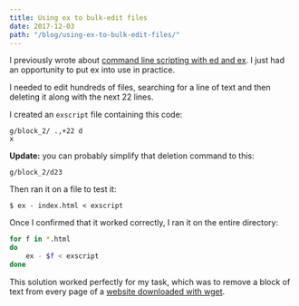 ```yaml
---
title: Using ex to bulk-edit files
date: 2017-12-03
path: "/blog/using-ex-to-bulk-edit-files/"
---
```


I previously wrote about <a href="https://codeselfstudy.com/blogs/command-line-scripting-with-ed-and-ex">command line scripting with ed and ex</a>. I just had an opportunity to put ex into use in practice.

I needed to edit hundreds of files, searching for a line of text and then deleting it along with the next 22 lines.

I created an <code>exscript</code> file containing this code:

```
g/block_2/ .,+22 d
x
```

**Update:** you can probably simplify that deletion command to this:

```
g/block_2/d23
```

Then ran it on a file to test it:

```
$ ex - index.html < exscript
```

Once I confirmed that it worked correctly, I ran it on the entire directory:

```bash
for f in *.html
do
    ex - $f < exscript
done
```

This solution worked perfectly for my task, which was to remove a block of text from every page of a <a href="https://codeselfstudy.com/wiki/Wget">website downloaded with wget</a>.
